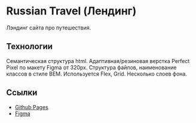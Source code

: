 # Russian Travel (Лендинг)

Лэндинг сайта про путешествия.

## Технологии

Семантическая структура html.
Адаптивная/резиновая верстка Perfect Pixel по макету Figma от 320px.
Структура файлов, наименование классов в стиле BEM.
Используется Flex, Grid.
Несколько слоев фона.

## Ссылки

- [Github Pages](https://oleg-kuzmin.github.io/russian-travel/)
- [Figma](https://www.figma.com/file/5S2WSbEFL6awjVWJ0NWL8Q/Sprint-3_-Russia-_-desktop-mobile?node-id=28503%3A0)
